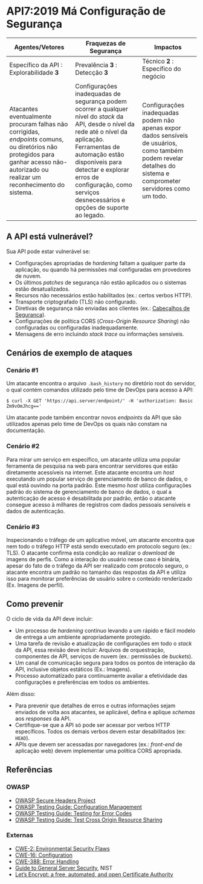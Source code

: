 API7:2019 Má Configuração de Segurança
======================================

| Agentes/Vetores | Fraquezas de Segurança | Impactos |
| - | - | - |
| Específico da API : Explorabilidade **3** | Prevalência **3** : Detecção **3** | Técnico **2** : Específico do negócio |
| Atacantes eventualmente procuram falhas não corrigidas, *endpoints* comuns, ou diretórios não protegidos para ganhar acesso não-autorizado ou realizar um reconhecimento do sistema. | Configurações inadequadas de segurança podem ocorrer a qualquer nível do *stack* da API, desde o nível da rede até o nível da aplicação. Ferramentas de automação estão disponíveis para detectar e explorar erros de configuração, como serviços desnecessários e opções de suporte ao legado. | Configurações inadequadas podem não apenas expor dados sensíveis de usuários, como também podem revelar detalhes do sistema e comprometer servidores como um todo. |

## A API está vulnerável?

Sua API pode estar vulnerável se:

* Configurações apropriadas de *hardening* faltam a qualquer parte da aplicação, ou quando há permissões mal configuradas em provedores de nuvem.
* Os últimos *patches* de segurança não estão aplicados ou o sistemas estão desatualizados.
* Recursos não necessários estão habilitados (ex.: certos verbos HTTP).
* Transporte criptografado (TLS) não configurado.
* Diretivas de segurança não enviadas aos clientes (ex.: [Cabeçalhos de Segurança][1]).
* Configurações de política CORS (*Cross-Origin Resource Sharing*) não configuradas ou configuradas inadequadamente.
* Mensagens de erro incluindo *stack trace* ou informações sensíveis.

## Cenários de exemplo de ataques

### Cenário #1

Um atacante encontra o arquivo `.bash_history` no diretório root do servidor, o qual contém comandos utilizado pelo time de DevOps para acesso à API:

```
$ curl -X GET 'https://api.server/endpoint/' -H 'authorization: Basic Zm9vOmJhcg=='
```
Um atacante pode também encontrar novos *endpoints* da API que são utilizados apenas pelo time de DevOps os quais não constam na documentação.

### Cenário #2

Para mirar um serviço em específico, um atacante utiliza uma popular ferramenta de pesquisa na web para encontrar servidores que estão diretamente acessíveis na internet. Este atacante encontra um *host* executando um popular serviço de gerenciamento de banco de dados, o qual está ouvindo na porta padrão. Este mesmo *host* utiliza configurações padrão do sistema de gerenciamento de banco de dados, o qual a autenticação de acesso é desabilitada por padrão, então o atacante consegue acesso à milhares de registros com dados pessoais sensíveis e dados de autenticação.

### Cenário #3

Inspecionando o tráfego de um aplicativo móvel, um atacante encontra que nem todo o tráfego HTTP está sendo executado em protocolo seguro (ex.: TLS). O atacante confirma esta condição ao realizar o *download* de imagens de perfis. Como a interação do usuário nesse caso é binária, apesar do fato de o tráfego da API ser realizado com protocolo seguro, o atacante encontra um padrão no tamanho das respostas da API e utiliza isso para monitorar preferências de usuário sobre o conteúdo renderizado (Ex. Imagens de perfil).

## Como prevenir

O ciclo de vida da API deve incluir:

* Um processo de *hardening* contínuo levando a um rápido e fácil modelo de entrega a um ambiente apropriadamente protegido.
* Uma tarefa de revisão e atualização de configurações em todo o *stack* da API, essa revisão deve incluir: Arquivos de orquestração, componentes de API, serviços de nuvem (ex.: permissões de *buckets*).
* Um canal de comunicação segura para todos os pontos de interação da API, inclusive objetos estáticos (Ex.: Imagens).
* Processo automatizado para continuamente avaliar a efetividade das configurações e preferências em todos os ambientes.

Além disso:

* Para prevenir que detalhes de erros e outras informações sejam enviados de volta aos atacantes, se aplicável, defina e aplique *schemas* aos *responses* da API.
* Certifique-se que a API só pode ser acessar por verbos HTTP específicos. Todos os demais verbos devem estar desabilitados (ex: `HEAD`).
* APIs que devem ser acessadas por navegadores (ex.: *front-end* de aplicação web) devem implementar uma política CORS apropriada.

## Referências

### OWASP

* [OWASP Secure Headers Project][1]
* [OWASP Testing Guide: Configuration Management][2]
* [OWASP Testing Guide: Testing for Error Codes][3]
* [OWASP Testing Guide: Test Cross Origin Resource Sharing][9]

### Externas

* [CWE-2: Environmental Security Flaws][4]
* [CWE-16: Configuration][5]
* [CWE-388: Error Handling][6]
* [Guide to General Server Security][7], NIST
* [Let’s Encrypt: a free, automated, and open Certificate Authority][8]

[1]: https://www.owasp.org/index.php/OWASP_Secure_Headers_Project
[2]: https://www.owasp.org/index.php/Testing_for_configuration_management
[3]: https://www.owasp.org/index.php/Testing_for_Error_Code_(OTG-ERR-001)
[4]: https://cwe.mitre.org/data/definitions/2.html
[5]: https://cwe.mitre.org/data/definitions/16.html
[6]: https://cwe.mitre.org/data/definitions/388.html
[7]: https://csrc.nist.gov/publications/detail/sp/800-123/final
[8]: https://letsencrypt.org/
[9]: https://www.owasp.org/index.php/Test_Cross_Origin_Resource_Sharing_(OTG-CLIENT-007)
